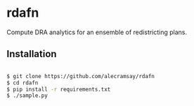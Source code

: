 # rdafn

Compute DRA analytics for an ensemble of redistricting plans.

## Installation

```bash

$ git clone https://github.com/alecramsay/rdafn
$ cd rdafn
$ pip install -r requirements.txt
$ ./sample.py

```